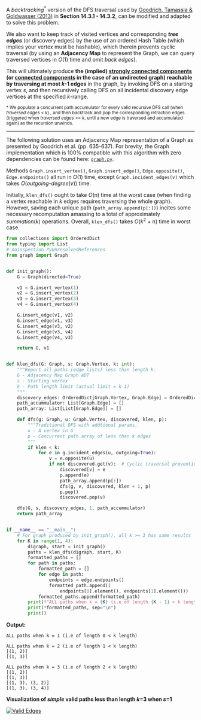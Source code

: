 A _backtracking_<sup>*</sup> version of the DFS traversal used by [Goodrich, Tamassia & Goldwasser (2013)](https://www.amazon.com/dp/1118290275) in **Section 14.3.1 - 14.3.2**, can be modified and adapted to solve this problem. 

We also want to keep track of visited vertices and corresponding **_tree edges_** (or discovery edges) by the use of an ordered Hash Table (which implies your vertex must be hashable), which therein prevents cyclic traversal (by using an **Adjacency Map** to represent the Graph, we can query traversed vertices in _O_(1) time and omit *back edges*).

This will ultimately produce **the (implied) [strongly connected components](https://en.wikipedia.org/wiki/Strongly_connected_component) (or [connected components](https://en.wikipedia.org/wiki/Component_(graph_theory)) in the case of an undirected graph) reachable by traversing at most _k_-1 edges** in the graph, by invoking DFS on a starting vertex _s_, and then recursively calling DFS on all incidental discovery edge vertices at the specified _k_-range.

<sub>* We populate a concurrent path accumulator for every valid recursive DFS call (when _traversed edges_ < _k_) , and then backtrack and pop the corresponding retraction edges (triggered when _traversed edges_ >= _k_, until a new edge is traversed and accumulated again) as the recursion unwinds.</sub>

<hr>

The following solution uses an Adjacency Map representation of a Graph as presented by Goodrich et al. (pp. 635-637). For brevity, the Graph implementation which is 100% compatible with this algorithm with zero dependencies can be found here: [`graph.py`](https://github.com/awwalm/DSAlgoPy/blob/master/Goodrich/Chapter14/graph.py).

Methods `Graph.insert_vertex()`, `Graph.insert_edge()`, `Edge.opposite()`, `Edge.endpoints()` all run in _O_(1) time, except `Graph.incident_edges(v)` which takes _O_(_outgoing-degree_(_v_)) time.

Initially, `klen_dfs()` ought to take _O_(n) time at the worst case (when finding a vertex reachable in _k_ edges requires traversing the whole graph). However, saving each unique path (`path_array.append(p[:])`) incites some necessary recomputation amassing to a total of approximately _summation_(_k_) operations. Overall, `klen_dfs()` takes _O_(_k_<sup>2</sup> + n) time in worst case.

```python
from collections import OrderedDict
from typing import List
# noinspection PyUnresolvedReferences
from graph import Graph


def init_graph():
    G = Graph(directed=True)

    v1 = G.insert_vertex(1)
    v2 = G.insert_vertex(2)
    v3 = G.insert_vertex(3)
    v4 = G.insert_vertex(4)

    G.insert_edge(v1, v2)
    G.insert_edge(v1, v3)
    G.insert_edge(v3, v2)
    G.insert_edge(v3, v4)
    G.insert_edge(v4, v3)

    return G, v1


def klen_dfs(G: Graph, s: Graph.Vertex, k: int):
    """Report all paths (edge lists) less than length k.
    G - Adjacency Map Graph ADT
    s - Starting vertex
    k - Path length limit (actual limit = k-1)
    """
    discovery_edges: OrderedDict[Graph.Vertex, Graph.Edge] = OrderedDict()
    path_accummulator: List[Graph.Edge] = []
    path_array: List[List[Graph.Edge]] = []

    def dfs(g: Graph, u: Graph.Vertex, discovered, klen, p):
        """Traditional DFS with addtional params.
        u - A vertex in G
        p - Concurrent path array of less than k edges
        """
        if klen < k:
            for e in g.incident_edges(u, outgoing=True):
                v = e.opposite(u)
                if not discovered.get(v):  # Cyclic traversal prevention
                    discovered[v] = e
                    p.append(e)
                    path_array.append(p[:])
                    dfs(g, v, discovered, klen + 1, p)
                    p.pop()
                    discovered.pop(v)

    dfs(G, s, discovery_edges, 1, path_accummulator)
    return path_array


if __name__ == "__main__":
    # For graph produced by init_graph(), all k >= 3 has same results
    for K in range(1, 4):
        digraph, start = init_graph()
        paths = klen_dfs(digraph, start, K)
        formatted_paths = []
        for path in paths:
            formatted_path = []
            for edge in path:
                endpoints = edge.endpoints()
                formatted_path.append((
                    endpoints[0].element(), endpoints[1].element()))
            formatted_paths.append(formatted_path)
        print(f"ALL paths when k = {K} (i.e of length {K - 1} < k length)")
        print(*formatted_paths, sep="\n")
        print()
```

**Output:**

```
ALL paths when k = 1 (i.e of length 0 < k length)

ALL paths when k = 2 (i.e of length 1 < k length)
[(1, 2)]
[(1, 3)]

ALL paths when k = 3 (i.e of length 2 < k length)
[(1, 2)]
[(1, 3)]
[(1, 3), (3, 2)]
[(1, 3), (3, 4)]
```

**Visualization of _simple_ valid paths less than length _k_=3 when _s_=1**

[![Valid Edges][1]][1]


  [1]: https://i.sstatic.net/JpAuPCi2.png